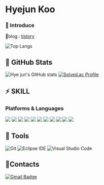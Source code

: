 #  Hyejun Koo 

### 💬 Introduce

📌blog : [tistory]([티스토리](https://hyejuncoding.tistory.com/)") 

![Top Langs](https://github-readme-stats.vercel.app/api/top-langs/?username=HyejunKoo&layout=compact&theme=rose_pine)

## 👀 GitHub Stats
![Hye jun's GitHub stats](https://github-readme-stats.vercel.app/api?username=HyejunKoo&show_icons=true&theme=radical)
[![Solved.ac Profile](http://mazassumnida.wtf/api/v2/generate_badge?boj=khjcoco3387)](https://solved.ac/khjcoco3387/)

## ⚡ SKILL

### Platforms & Languages
<img src="https://img.shields.io/badge/java-007396?style=for-the-badge&logo=java&logoColor=white"> 
<img src="https://img.shields.io/badge/C-A8B9CC?style=for-the-badge&logo=C&logoColor=white"> 
<img src="https://img.shields.io/badge/c++-00599C?style=for-the-badge&logo=c%2B%2B&logoColor=white">
<img src="https://img.shields.io/badge/python-3776AB?style=for-the-badge&logo=python&logoColor=white">
<img src="https://img.shields.io/badge/html5-E34F26?style=for-the-badge&logo=html5&logoColor=white">
<img src="https://img.shields.io/badge/css-1572B6?style=for-the-badge&logo=css3&logoColor=white">
<img src="https://img.shields.io/badge/javascript-F7DF1E?style=for-the-badge&logo=javascript&logoColor=black">
<img src="https://img.shields.io/badge/spring-6DB33F?style=for-the-badge&logo=spring&logoColor=white">
<img src="https://img.shields.io/badge/linux-FCC624?style=for-the-badge&logo=linux&logoColor=black">
<img src="https://img.shields.io/badge/github-181717?style=for-the-badge&logo=github&logoColor=white">
<img src="https://img.shields.io/badge/figma-F24E1E?style=for-the-badge&logo=figma&logoColor=white"> 







## 🔧 Tools
![Git](https://img.shields.io/badge/Git-F05032.svg?&style=for-the-badge&logo=Git&logoColor=white)
![Eclipse IDE](https://img.shields.io/badge/Eclipse%20IDE-2C2255.svg?&style=for-the-badge&logo=Eclipse%20IDE&logoColor=white)
![Visual Studio Code](https://img.shields.io/badge/Visual%20Studio%20Code-007ACC.svg?&style=for-the-badge&logo=Visual%20Studio%20Code&logoColor=white)

## 🤙Contacts
[![Gmail Badge](https://img.shields.io/badge/Gmail-d14836?style=flat-square&logo=Gmail&logoColor=white&link=mailto:khjcoco3387@ewhain.net)](mailto:khjcoco3387@ewhain.net)
